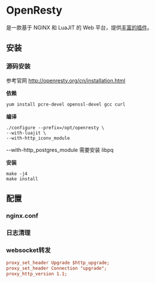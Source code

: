 

# OpenResty

是一款基于 NGINX 和 LuaJIT 的 Web 平台，提供[丰富的插件](http://openresty.org/cn/components.html)。

## 安装

### 源码安装

参考官网 http://openresty.org/cn/installation.html

**依赖**

```bash
yum install pcre-devel openssl-devel gcc curl
```

**编译**

```
./configure --prefix=/opt/openresty \
--with-luajit \
--with-http_iconv_module 
```

--with-http_postgres_module 需要安装 libpq

**安装**

```
make -j4
make install
```



## 配置

### nginx.conf

### 日志清理



### websocket转发

```ini
proxy_set_header Upgrade $http_upgrade;
proxy_set_header Connection "upgrade";
proxy_http_version 1.1;
```

